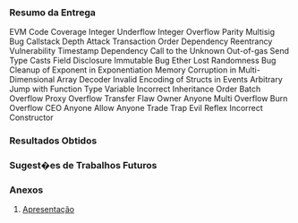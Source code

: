 ### Resumo da Entrega

EVM Code Coverage
Integer Underflow
Integer Overflow
Parity Multisig Bug
Callstack Depth Attack
Transaction Order Dependency
Reentrancy Vulnerability
Timestamp Dependency
Call to the Unknown
Out-of-gas Send
Type Casts
Field Disclosure
Immutable Bug
Ether Lost
Randomness Bug
Cleanup of Exponent in Exponentiation
Memory Corruption in Multi-Dimensional Array Decoder
Invalid Encoding of Structs in Events
Arbitrary Jump with Function Type Variable
Incorrect Inheritance Order
Batch Overflow
Proxy Overflow
Transfer Flaw
Owner Anyone
Multi Overflow
Burn Overflow
CEO Anyone
Allow Anyone
Trade Trap
Evil Reflex
Incorrect Constructor

### Resultados Obtidos

### Sugest�es de Trabalhos Futuros

### Anexos

1. [Apresentação](https://drive.google.com/open?id=1646PPFJZcfLfVa5PAcgL8bviM1OuS8PO)
